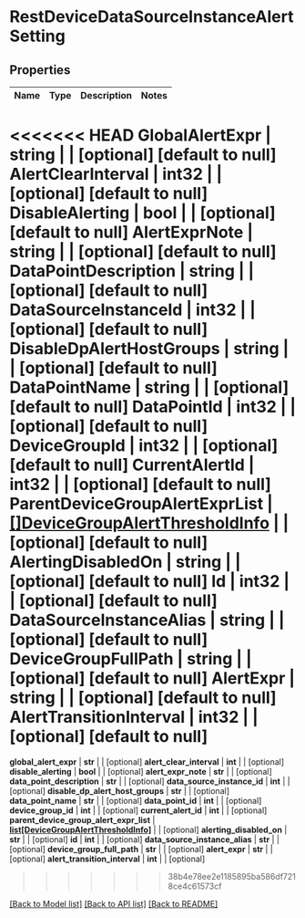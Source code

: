 # RestDeviceDataSourceInstanceAlertSetting

## Properties
Name | Type | Description | Notes
------------ | ------------- | ------------- | -------------
<<<<<<< HEAD
**GlobalAlertExpr** | **string** |  | [optional] [default to null]
**AlertClearInterval** | **int32** |  | [optional] [default to null]
**DisableAlerting** | **bool** |  | [optional] [default to null]
**AlertExprNote** | **string** |  | [optional] [default to null]
**DataPointDescription** | **string** |  | [optional] [default to null]
**DataSourceInstanceId** | **int32** |  | [optional] [default to null]
**DisableDpAlertHostGroups** | **string** |  | [optional] [default to null]
**DataPointName** | **string** |  | [optional] [default to null]
**DataPointId** | **int32** |  | [optional] [default to null]
**DeviceGroupId** | **int32** |  | [optional] [default to null]
**CurrentAlertId** | **int32** |  | [optional] [default to null]
**ParentDeviceGroupAlertExprList** | [**[]DeviceGroupAlertThresholdInfo**](DeviceGroupAlertThresholdInfo.md) |  | [optional] [default to null]
**AlertingDisabledOn** | **string** |  | [optional] [default to null]
**Id** | **int32** |  | [optional] [default to null]
**DataSourceInstanceAlias** | **string** |  | [optional] [default to null]
**DeviceGroupFullPath** | **string** |  | [optional] [default to null]
**AlertExpr** | **string** |  | [optional] [default to null]
**AlertTransitionInterval** | **int32** |  | [optional] [default to null]
=======
**global_alert_expr** | **str** |  | [optional] 
**alert_clear_interval** | **int** |  | [optional] 
**disable_alerting** | **bool** |  | [optional] 
**alert_expr_note** | **str** |  | [optional] 
**data_point_description** | **str** |  | [optional] 
**data_source_instance_id** | **int** |  | [optional] 
**disable_dp_alert_host_groups** | **str** |  | [optional] 
**data_point_name** | **str** |  | [optional] 
**data_point_id** | **int** |  | [optional] 
**device_group_id** | **int** |  | [optional] 
**current_alert_id** | **int** |  | [optional] 
**parent_device_group_alert_expr_list** | [**list[DeviceGroupAlertThresholdInfo]**](DeviceGroupAlertThresholdInfo.md) |  | [optional] 
**alerting_disabled_on** | **str** |  | [optional] 
**id** | **int** |  | [optional] 
**data_source_instance_alias** | **str** |  | [optional] 
**device_group_full_path** | **str** |  | [optional] 
**alert_expr** | **str** |  | [optional] 
**alert_transition_interval** | **int** |  | [optional] 
>>>>>>> 38b4e78ee2e1185895ba586df7218ce4c61573cf

[[Back to Model list]](../README.md#documentation-for-models) [[Back to API list]](../README.md#documentation-for-api-endpoints) [[Back to README]](../README.md)


